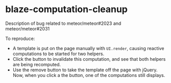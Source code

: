 blaze-computation-cleanup
=========================

Description of bug related to meteor/meteor#2023 and meteor/meteor#2031

To reproduce:

- A template is put on the page manually with `UI.render`, causing reactive computations to be started for two helpers.
- Click the button to invalidate this computation, and see that both helpers are being recomputed.
- Use the remove button to take the template off the page with jQuery. Now, when you click a the button, one of the computations still displays.
